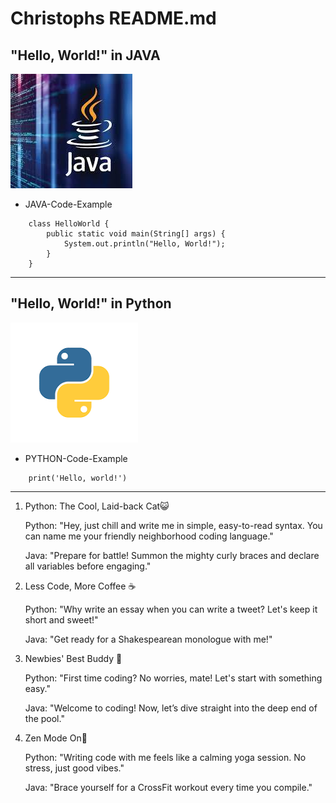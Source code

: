 # Christophs README.md

## "Hello, World!" in JAVA

![JAVA-Bild](java.jpeg "JAVA-Bild")

- JAVA-Code-Example

```
    class HelloWorld {
        public static void main(String[] args) {
            System.out.println("Hello, World!"); 
        }
    }
```
---

## "Hello, World!" in Python

![PYTHON-Bild](python.png "PYTHON-Bild")

- PYTHON-Code-Example

```
    print('Hello, world!')
```
---
1. Python: The Cool, Laid-back Cat😺

    Python: "Hey, just chill and write me in simple, easy-to-read syntax. You can name me your friendly neighborhood coding language."

    Java: "Prepare for battle! Summon the mighty curly braces and declare all variables before engaging."

2. Less Code, More Coffee ☕

    Python: "Why write an essay when you can write a tweet? Let's keep it short and sweet!"

    Java: "Get ready for a Shakespearean monologue with me!"

3. Newbies' Best Buddy 👶

    Python: "First time coding? No worries, mate! Let's start with something easy."

    Java: "Welcome to coding! Now, let’s dive straight into the deep end of the pool."

4. Zen Mode On🧘

    Python: "Writing code with me feels like a calming yoga session. No stress, just good vibes."

    Java: "Brace yourself for a CrossFit workout every time you compile."
